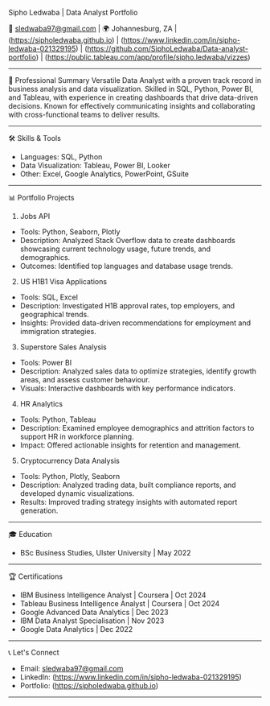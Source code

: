 
 Sipho Ledwaba | Data Analyst Portfolio

📧 sledwaba97@gmail.com | 🌍 Johannesburg, ZA | (https://sipholedwaba.github.io) | (https://www.linkedin.com/in/sipho-ledwaba-021329195) | (https://github.com/SiphoLedwaba/Data-analyst-portfolio) | (https://public.tableau.com/app/profile/sipho.ledwaba/vizzes)

---

🌟 Professional Summary
Versatile Data Analyst with a proven track record in business analysis and data visualization. Skilled in SQL, Python, Power BI, and Tableau, with experience in creating dashboards that drive data-driven decisions. Known for effectively communicating insights and collaborating with cross-functional teams to deliver results.

---

 🛠️ Skills & Tools
- Languages: SQL, Python
- Data Visualization: Tableau, Power BI, Looker
- Other: Excel, Google Analytics, PowerPoint, GSuite

---

 📊 Portfolio Projects
1. Jobs API
- Tools: Python, Seaborn, Plotly
- Description: Analyzed Stack Overflow data to create dashboards showcasing current technology usage, future trends, and demographics.
- Outcomes: Identified top languages and database usage trends.

2. US H1B1 Visa Applications
- Tools: SQL, Excel
- Description: Investigated H1B approval rates, top employers, and geographical trends.
- Insights: Provided data-driven recommendations for employment and immigration strategies.

 3. Superstore Sales Analysis
- Tools: Power BI
- Description: Analyzed sales data to optimize strategies, identify growth areas, and assess customer behaviour.
- Visuals: Interactive dashboards with key performance indicators.

 4. HR Analytics
- Tools: Python, Tableau
- Description: Examined employee demographics and attrition factors to support HR in workforce planning.
- Impact: Offered actionable insights for retention and management.

5. Cryptocurrency Data Analysis
- Tools: Python, Plotly, Seaborn
- Description: Analyzed trading data, built compliance reports, and developed dynamic visualizations.
- Results: Improved trading strategy insights with automated report generation.

---

 🎓 Education
- BSc Business Studies, Ulster University | May 2022

---

 🏆 Certifications
- IBM Business Intelligence Analyst | Coursera | Oct 2024
- Tableau Business Intelligence Analyst | Coursera | Oct 2024
- Google Advanced Data Analytics | Dec 2023
- IBM Data Analyst Specialisation | Nov 2023
- Google Data Analytics | Dec 2022

---

📞 Let's Connect
- Email: sledwaba97@gmail.com
- LinkedIn: (https://www.linkedin.com/in/sipho-ledwaba-021329195)
- Portfolio: (https://sipholedwaba.github.io)

---

